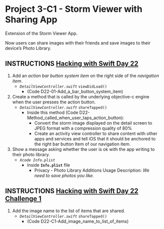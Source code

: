 # Project 3-C1 - Storm Viewer with Sharing App

Extension of the Storm Viewer App.

Now users can share images with their friends and save images to their device’s Photo Library.

## INSTRUCTIONS [Hacking with Swift Day 22](https://www.hackingwithswift.com/read/3/2/uiactivityviewcontroller-explained)

1. Add an _action bar button system item_ on the right side of the _navigation item_.
   - _`DetailViewController.swift`_ `viewDidLoad()`
     - (Code D22-01-Add_a_bar_button_system_item)
2. Create a method that is called by the underlying objective-c engine when the user presses the action button.
   - _`DetailViewController.swift`_ `shareTapped()`
     - Inside this method (Code D22-Method_called_when_user_taps_action_button):
       - Convert the storm image displayed on the detail screen to JPEG format with a compression quality of 80%
       - Create an activity view controller to share content with other apps and services and tell iOS that it should be anchored to the right bar button Item of our navigation item.
3. Show a message asking whether the user is ok with the app writing to their photo library.
   - _`Xcode Info.plist`_
     - Inside **`Info.plist`** file
       - Privacy - Photo Library Additions Usage Description: _We need to save photos you like._

## INSTRUCTIONS [Hacking with Swift Day 22 Challenge 1](https://www.hackingwithswift.com/read/3/3/wrap-up)

1. Add the image name to the list of items that are shared.
   - _`DetailViewController.swift`_ `shareTapped()`
     - (Code D22-C1-Add_image_name_to_list_of_items)

